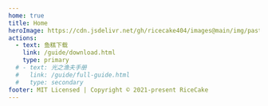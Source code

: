 ```yaml
---
home: true
title: Home
heroImage: https://cdn.jsdelivr.net/gh/ricecake404/images@main/img/pastry-fish.png
actions:
  - text: 鱼糕下载
    link: /guide/download.html
    type: primary
  # - text: 光之渔夫手册
  #   link: /guide/full-guide.html
  #   type: secondary
footer: MIT Licensed | Copyright © 2021-present RiceCake
---
```

